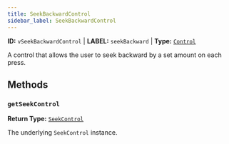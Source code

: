 ```yaml
---
title: SeekBackwardControl
sidebar_label: SeekBackwardControl
---
```


**ID:** `vSeekBackwardControl` | **LABEL:** `seekBackward` | **Type:** [`Control`](./control-interface.md)

A control that allows the user to seek backward by a set amount on each press.

## Methods

### `getSeekControl`

**Return Type:** [`SeekControl`](./seek-control.md)

The underlying `SeekControl` instance.
